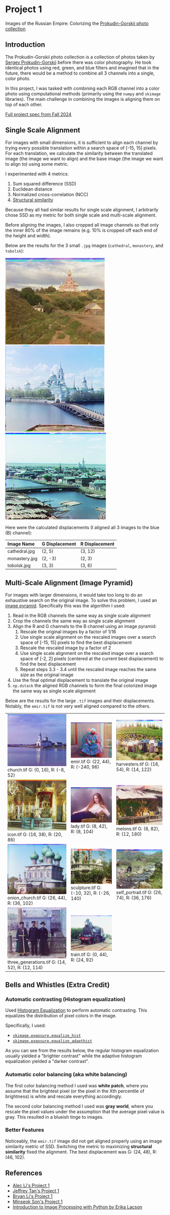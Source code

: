 # Project 1

Images of the Russian Empire: Colorizing the [Prokudin-Gorskii photo collection](https://www.loc.gov/collections/prokudin-gorskii/)

## Introduction

The Prokudin-Gorskii photo collection is a collection of photos taken by [Sergey Prokudin-Gorskii](https://en.wikipedia.org/wiki/Sergey_Prokudin-Gorsky) before there was color photography. He took identical photos using red, green, and blue filters and imagined that in the future, there would be a method to combine all 3 channels into a single, color photo.

In this project, I was tasked with combining each RGB channel into a color photo using computational methods (primarily using  the `numpy` and `skimage` libraries). The main challenge in combining the images is aligning them on top of each other.

[Full project spec from Fall 2024](https://inst.eecs.berkeley.edu/~cs180/fa24/hw/proj1/)

## Single Scale Alignment

For images with small dimensions, it is sufficient to align each channel by trying every possible translation within a search space of [-15, 15] pixels. For each translation, we calculate the similarity between the translated image (the image we want to align) and the base image (the image we want to align *to*) using some metric.

I experimented with 4 metrics:

1. Sum squared difference (SSD)
2. Euclidean distance
3. Normalized cross-correlation (NCC)
4. [Structural similarity](https://scikit-image.org/docs/stable/api/skimage.metrics.html#skimage.metrics.structural_similarity)

Because they all had similar results for single scale alignment, I arbitrarily chose SSD as my metric for both single scale and multi-scale alignment.

Before aligning the images, I also cropped all image channels so that only the inner 80% of the image remains (e.g. 10% is cropped off each end of the height and width).

Below are the results for the 3 small `.jpg` images (`cathedral`, `monastery`, and `tobolsk`):

![Colorized cathedral](assets/cathedral.jpg)
![Colorized monastery](assets/monastery.jpg)
![Colorized Tobolsk](assets/tobolsk.jpg)

Here were the calculated displacements (I aligned all 3 images to the blue (B) channel):

| Image Name | G Displacement | R Displacement |
| :--- | :--- | :--- |
| cathedral.jpg | (2, 5) | (3, 12) |
| monastery.jpg | (2, -3) | (2, 3) |
| tobolsk.jpg | (3, 3) | (3, 6) |

## Multi-Scale Alignment (Image Pyramid)

For images with larger dimensions, it would take too long to do an exhaustive search on the original image. To solve this problem, I used an [image pyramid](https://en.wikipedia.org/wiki/Pyramid_(image_processing)). Specifically this was the algorithm I used:

1. Read in the RGB channels the same way as single scale alignment
2. Crop the channels the same way as single scale alignment
3. Align the R and G channels to the B channel using an image pyramid:
    1. Rescale the original images by a factor of 1/16
    2. Use single scale alignment on the rescaled images over a search space of [-15, 15] pixels to find the best displacement
    3. Rescale the rescaled image by a factor of 2
    4. Use single scale alignment on the rescaled image over a search space of [-2, 2] pixels (centered at the current best displacement) to find the best displacement
    5. Repeat steps 3.3 - 3.4 until the rescaled image reaches the same size as the original image
4. Use the final optimal displacement to translate the original image
5. `np.dstack` the aligned RGB channels to form the final colorized image the same way as single scale alignment

Below are the results for the large `.tif` images and their displacements. Notably, the `emir.tif` is not very well aligned compared to the others.

<table>
    <tr>
        <td><img src="assets/church.jpg" height="50%">church.tif G: (0, 16), R: (-8, 52)</td>
        <td><img src="assets/emir.jpg" height="50%">emir.tif G: (22, 44), R: (-240, 96)</td>
        <td><img src="assets/harvesters.jpg" height="50%">harvesters.tif G: (16, 54), R: (14, 122)</td>
    </tr>
    <tr>
        <td><img src="assets/icon.jpg" height="50%">icon.tif G: (16, 38), R: (20, 86)</td>
        <td><img src="assets/lady.jpg" height="50%">lady.tif G: (8, 42), R: (8, 104)</td>
        <td><img src="assets/melons.jpg" height="50%">melons.tif G: (8, 82), R: (12, 180)</td>
    </tr>
    <tr>
        <td><img src="assets/onion_church.jpg" height="50%">onion_church.tif G: (26, 44), R: (36, 102)</td>
        <td><img src="assets/sculpture.jpg" height="50%">sculpture.tif G: (-10, 32), R: (-26, 140)</td>
        <td><img src="assets/self_portrait.jpg" height="50%">self_portrait.tif G: (26, 74), R: (36, 176)</td>
    </tr>
    <tr>
        <td><img src="assets/three_generations.jpg" height="50%">three_generations.tif G: (14, 52), R: (12, 114)</td>
        <td><img src="assets/train.jpg" height="50%">train.tif G: (0, 44), R: (24, 92)</td>
        <td></td>
    </tr>
</table>

## Bells and Whistles (Extra Credit)

### Automatic contrasting (Histogram equalization)

Used [Histogram Equalization](https://en.wikipedia.org/wiki/Histogram_equalization) to perform automatic contrasting. This equalizes the distribution of pixel colors in the image.

Specifically, I used:

- [`skimage.exposure.equalize_hist`](https://scikit-image.org/docs/stable/api/skimage.exposure.html#skimage.exposure.equalize_hist)
- [`skimage.exposure.equalize_adapthist`](https://scikit-image.org/docs/stable/api/skimage.exposure.html#skimage.exposure.equalize_adapthist)

As you can see from the results below, the regular histogram equalization usually yielded a "brighter contrast" while the adaptive histogram equalization yielded a "darker contrast".

<!-- <table>
    <tr>
        <th>Before</th>
        <th>After Histogram Equalization</th>
        <th>After Contrast Limited Adaptive Histogram Equalization (CLAHE)</th>
    <tr>
    <tr>
        <td><img src="assets/church.jpg" height="50%"></td>
        <td><img src="assets/hist_equal_church.jpg" height="50%"></td>
        <td><img src="assets/adapt_hist_church.jpg" height="50%"></td>
    </tr>
    <tr>
        <td><img src="assets/icon.jpg" height="50%"></td>
        <td><img src="assets/hist_equal_icon.jpg" height="50%"></td>
        <td><img src="assets/adapt_hist_icon.jpg" height="50%"></td>
    </tr>
    <tr>
        <td><img src="assets/sculpture.jpg" height="50%"></td>
        <td><img src="assets/hist_equal_sculpture.jpg" height="50%"></td>
        <td><img src="assets/adapt_hist_sculpture.jpg" height="50%"></td>
    </tr>
    <tr>
        <td><img src="assets/self_portrait.jpg" height="50%"></td>
        <td><img src="assets/hist_equal_self_portrait.jpg" height="50%"></td>
        <td><img src="assets/adapt_hist_self_portrait.jpg" height="50%"></td>
    </tr>
</table> -->

### Automatic color balancing (aka white balancing)

The first color balancing method I used was **white patch**, where you assume that the brightest pixel (or the pixel in the Xth percentile of brightness) is white and rescale everything accordingly.

<!-- <table>
    <tr>
        <th>Before</th>
        <th>After</th>
    <tr>
    <tr>
        <td><img src="assets/lady.jpg" height="50%"></td>
        <td><img src="assets/white_patch_lady.jpg" height="50%"></td>
    </tr>
    <tr>
        <td><img src="assets/onion_church.jpg" height="50%"></td>
        <td><img src="assets/white_patch_onion_church.jpg" height="50%"></td>
    </tr>
    <tr>
        <td><img src="assets/self_portrait.jpg" height="50%"></td>
        <td><img src="assets/white_patch_self_portrait.jpg" height="50%"></td>
    </tr>
</table> -->

The second color balancing method I used was **gray world**, where you rescale the pixel values under the assumption that the average pixel value is gray. This resulted in a blueish tinge to images.

<!-- <table>
    <tr>
        <th>Before</th>
        <th>After</th>
    <tr>
    <tr>
        <td><img src="assets/harvesters.jpg" height="50%"></td>
        <td><img src="assets/gray_world_harvesters.jpg" height="50%"></td>
    </tr>
    <tr>
        <td><img src="assets/melons.jpg" height="50%"></td>
        <td><img src="assets/gray_world_melons.jpg" height="50%"></td>
    </tr>
    <tr>
        <td><img src="assets/train.jpg" height="50%"></td>
        <td><img src="assets/gray_world_train.jpg" height="50%"></td>
    </tr>
</table> -->

### Better Features

Noticeably, the `emir.tif` image did not get aligned properly using an image similarity metric of SSD. Switching the metric to maximizing **structural similarity** fixed the alignment. The best displacement was G: (24, 48), R: (46, 102).

<!-- <table>
    <tr>
        <th>Before</th>
        <th>After</th>
    <tr>
    <tr>
        <td><img src="assets/emir.jpg" height="50%"></td>
        <td><img src="assets/emir_structural_similarity.jpg" height="50%"></td>
    </tr>
</table> -->

## References

- [Alec Li's Project 1](https://inst.eecs.berkeley.edu/~cs180/fa23/upload/files/proj1/alec.li/)
- [Jeffrey Tan's Project 1](https://inst.eecs.berkeley.edu/~cs180/fa23/upload/files/proj1/tanjeffreyz02/)
- [Bryan Li's Project 1](https://inst.eecs.berkeley.edu/~cs180/fa23/upload/files/proj1/bryanli0/)
- [Minseok Son's Project 1](https://inst.eecs.berkeley.edu/~cs180/fa23/upload/files/proj1/tom5079/)
- [Introduction to Image Processing with Python by Erika Lacson](https://python.plainenglish.io/introduction-to-image-processing-with-python-bb39c83366a4)
